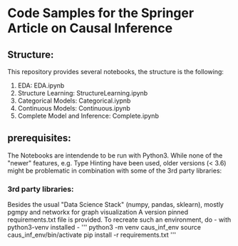 # Code Samples for the Springer Article on Causal Inference

## Structure:
This repository provides several notebooks, the structure is the following:
1. EDA: EDA.ipynb
2. Structure Learning: StructureLearning.ipynb
3. Categorical Models: Categorical.iypnb
4. Continuous Models: Continuous.ipynb
5. Complete Model and Inference: Complete.ipynb

## prerequisites:
The Notebooks are intendende to be run with Python3. While none of the "newer" features, e.g. Type Hinting have been used, older versions (< 3.6) might be problematic in combination with some of the 3rd party libraries:
### 3rd party libraries:
Besides the usual "Data Science Stack" (numpy, pandas, sklearn), mostly pgmpy and networkx for graph visualization
A version pinned requirements.txt file is provided.
To recreate such an environment, do  - with python3-venv installed -
'''
python3 -m venv caus_inf_env
source caus_inf_env/bin/activate
pip install -r requirements.txt
'''

